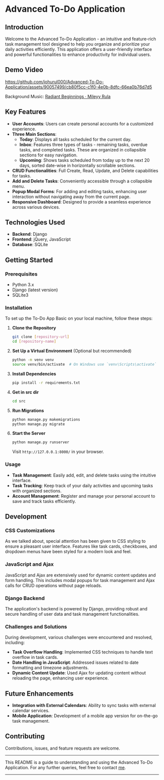# Advanced To-Do Application

## Introduction
Welcome to the Advanced To-Do Application - an intuitive and feature-rich task management tool designed to help you organize and prioritize your daily activities efficiently. This application offers a user-friendly interface and powerful functionalities to enhance productivity for individual users.

## Demo Video
https://github.com/johurul000/Advanced-To-Do-Application/assets/90057499/cb80f5cc-c1f0-4e0b-8dfc-66ea0b76d7d5



Background Music: [Radiant Beginnings · Mileyy Rula](https://www.youtube.com/watch?v=sFXs568cVvc)

## Key Features
- **User Accounts**: Users can create personal accounts for a customized experience.
- **Three Main Sections**:
  - **Today**: Displays all tasks scheduled for the current day.
  - **Inbox**: Features three types of tasks - remaining tasks, overdue tasks, and completed tasks. These are organized in collapsible sections for easy navigation.
  - **Upcoming**: Shows tasks scheduled from today up to the next 20 days, sorted date-wise in horizontally scrollable sections.
- **CRUD Functionalities**: Full Create, Read, Update, and Delete capabilities for tasks.
- **Add and Delete Tasks**: Conveniently accessible through a collapsible menu.
- **Popup Modal Forms**: For adding and editing tasks, enhancing user interaction without navigating away from the current page.
- **Responsive Dashboard**: Designed to provide a seamless experience across various devices.

## Technologies Used
- **Backend**: Django
- **Frontend**: jQuery, JavaScript
- **Database**: SQLite


## Getting Started

### Prerequisites
- Python 3.x
- Django (latest version)
- SQLite3

### Installation

To set up the To-Do App Basic on your local machine, follow these steps:

1. **Clone the Repository**
   ```bash
   git clone [repository-url]
   cd [repository-name]
   ```

2. **Set Up a Virtual Environment** (Optional but recommended)
   ```bash
   python -m venv venv
   source venv/bin/activate  # On Windows use `venv\Scripts\activate`
   ```

3. **Install Dependencies**
   ```bash
   pip install -r requirements.txt
   ```

4. **Get in src dir**
   ```bash
   cd src
   ```

5. **Run Migrations**
   ```bash
   python manage.py makemigrations
   python manage.py migrate
   ```

6. **Start the Server**
   ```bash
   python manage.py runserver
   ```

   Visit `http://127.0.0.1:8000/` in your browser.

### Usage
- **Task Management**: Easily add, edit, and delete tasks using the intuitive interface.
- **Task Tracking**: Keep track of your daily activities and upcoming tasks with organized sections.
- **Account Management**: Register and manage your personal account to save and track tasks efficiently.

## Development

### CSS Customizations
As we talked about, special attention has been given to CSS styling to ensure a pleasant user interface. Features like task cards, checkboxes, and dropdown menus have been styled for a modern look and feel.

### JavaScript and Ajax
JavaScript and Ajax are extensively used for dynamic content updates and form handling. This includes modal popups for task management and Ajax calls for CRUD operations without page reloads.

### Django Backend
The application's backend is powered by Django, providing robust and secure handling of user data and task management functionalities.

### Challenges and Solutions
During development, various challenges were encountered and resolved, including:
- **Task Overflow Handling**: Implemented CSS techniques to handle text overflow in task cards.
- **Date Handling in JavaScript**: Addressed issues related to date formatting and timezone adjustments.
- **Dynamic Content Update**: Used Ajax for updating content without reloading the page, enhancing user experience.

## Future Enhancements
- **Integration with External Calendars**: Ability to sync tasks with external calendar services.
- **Mobile Application**: Development of a mobile app version for on-the-go task management.

## Contributing
Contributions, issues, and feature requests are welcome.


---

This README is a guide to understanding and using the Advanced To-Do Application. For any further queries, feel free to contact [me](https://twitter.com/johurulmaz).

---
